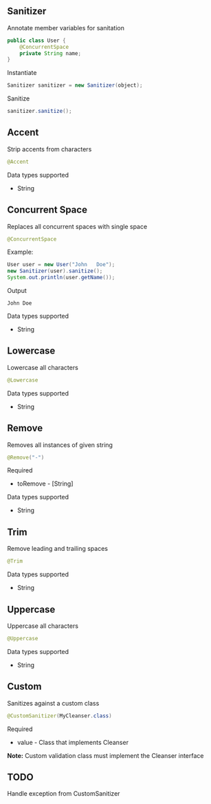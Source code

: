 ## Sanitizer ##

Annotate member variables for sanitation

```java
public class User {
	@ConcurrentSpace
	private String name;
}
```

Instantiate

```java
Sanitizer sanitizer = new Sanitizer(object);
```

Sanitize

```java
sanitizer.sanitize();
```

## Accent ##

Strip accents from characters

```java
@Accent
```

Data types supported
- String

## Concurrent Space ##

Replaces all concurrent spaces with single space

```java
@ConcurrentSpace
```

Example:

```java
User user = new User("John   Doe");
new Sanitizer(user).sanitize();
System.out.println(user.getName());
```

Output

```
John Doe
```

Data types supported
- String

## Lowercase ##

Lowercase all characters

```java
@Lowercase
```

Data types supported
- String

## Remove ##

Removes all instances of given string

```java
@Remove("-")
```

Required
- toRemove - [String]

Data types supported
- String

## Trim ##

Remove leading and trailing spaces

```java
@Trim
```

Data types supported
- String

## Uppercase ##

Uppercase all characters

```java
@Uppercase
```

Data types supported
- String

## Custom ##

Sanitizes against a custom class

```java
@CustomSanitizer(MyCleanser.class)
```

Required
- value - Class that implements Cleanser

**Note:** Custom validation class must implement the Cleanser interface

## TODO ## 

Handle exception from CustomSanitizer
